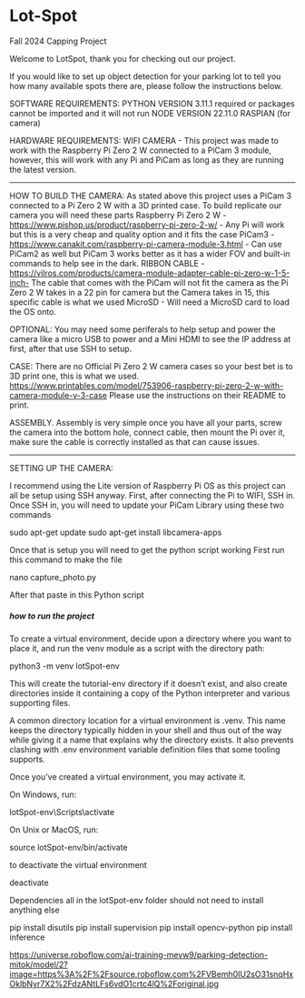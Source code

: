 # Lot-Spot
Fall 2024 Capping Project

Welcome to LotSpot, thank you for checking out our project.

If you would like to set up object detection for your parking lot to tell you how many available spots there are, please follow the instructions below. 

SOFTWARE REQUIREMENTS:
PYTHON VERSION 3.11.1 required or packages cannot be imported and it will not run 
NODE VERSION 22.11.0
RASPIAN (for camera)

HARDWARE REQUIREMENTS:
WIFI CAMERA - This project was made to work with the Raspberry Pi Zero 2 W connected to a PiCam 3 module, however, this will work with any Pi and PiCam as long as they are running the latest version. 


-------------------------------------------------------------------------------------------------------------------------------------------------------------------------------------------------------------------------------------------------------------------------------

HOW TO BUILD THE CAMERA:
As stated above this project uses a PiCam 3 connected to a Pi Zero 2 W with a 3D printed case. To build replicate our camera you will need these parts
Raspberry Pi Zero 2 W - https://www.pishop.us/product/raspberry-pi-zero-2-w/ - Any Pi will work but this is a very cheap and quality option and it fits the case
PiCam3 - https://www.canakit.com/raspberry-pi-camera-module-3.html - Can use PiCam2 as well but PiCam 3 works better as it has a wider FOV and built-in commands to help see in the dark.
RIBBON CABLE - https://vilros.com/products/camera-module-adapter-cable-pi-zero-w-1-5-inch- The cable that comes with the PiCam will not fit the camera as the Pi Zero 2 W takes in a 22 pin for camera but the Camera takes in 15, this specific cable is what we used
MicroSD - Will need a MicroSD card to load the OS onto. 

OPTIONAL:
You may need some periferals to help setup and power the camera like a micro USB to power and a Mini HDMI to see the IP address at first, after that use SSH to setup. 

CASE: 
There are no Official Pi Zero 2 W camera cases so your best bet is to 3D print one, this is what we used. 
https://www.printables.com/model/753906-raspberry-pi-zero-2-w-with-camera-module-v-3-case
Please use the instructions on their README to print.

ASSEMBLY.
Assembly is very simple once you have all your parts, screw the camera into the bottom hole, connect cable, then mount the Pi over it, make sure the cable is correctly installed as that can cause issues. 

-------------------------------------------------------------------------------------------------------------------------------------------------------------------------------------------------------------------------------------------------------------------------------

SETTING UP THE CAMERA:

I recommend using the Lite version of Raspberry Pi OS as this project can all be setup using SSH anyway. 
First, after connecting the Pi to WIFI, SSH in.
Once SSH in, you will need to update your PiCam Library using these two commands

sudo apt-get update
sudo apt-get install libcamera-apps

Once that is setup you will need to get the python script working
First run this command to make the file

nano capture_photo.py

After that paste in this Python script



##### how to run the project ########

To create a virtual environment, decide upon a directory where you want to place it, and run the venv module as a script with the directory path:


python3 -m venv lotSpot-env


This will create the tutorial-env directory if it doesn’t exist, and also create directories inside it containing a copy of the Python interpreter and various supporting files.

A common directory location for a virtual environment is .venv. This name keeps the directory typically hidden in your shell and thus out of the way while giving it a name that explains why the directory exists. It also prevents clashing with .env environment variable definition files that some tooling supports.

Once you’ve created a virtual environment, you may activate it.

On Windows, run:

lotSpot-env\Scripts\activate

On Unix or MacOS, run:

source lotSpot-env/bin/activate


to deactivate the virtual environment

deactivate


Dependencies all in the lotSpot-env folder should not need to install anything else

 pip install disutils
 pip install supervision
 pip install opencv-python
 pip install inference



 https://universe.roboflow.com/ai-training-mevw9/parking-detection-mitok/model/2?image=https%3A%2F%2Fsource.roboflow.com%2FVBemh0IU2sO31snqHxOklbNyr7X2%2FdzANtLFs6vdO1crtc4lQ%2Foriginal.jpg
